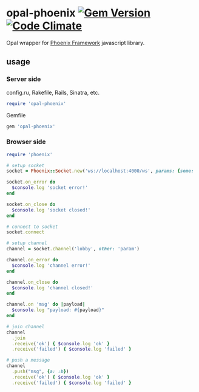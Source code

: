 # opal-phoenix [![Gem Version](https://badge.fury.io/rb/opal-phoenix.svg)](http://badge.fury.io/rb/opal-phoenix) [![Code Climate](https://codeclimate.com/github/fazibear/opal-phoenix/badges/gpa.svg)](https://codeclimate.com/github/fazibear/opal-phoenix)

Opal wrapper for [Phoenix Framework](http://phoenixframework.org) javascript library.

## usage

### Server side
config.ru, Rakefile, Rails, Sinatra, etc.

```ruby
require 'opal-phoenix'
```

Gemfile

```ruby
gem 'opal-phoenix'
```

### Browser side

```ruby
require 'phoenix'

# setup socket
socket = Phoenix::Socket.new('ws://localhost:4000/ws', params: {some: 'param'})

socket.on_error do
  $console.log 'socket error!'
end

socket.on_close do
  $console.log 'socket closed!'
end

# connect to socket
socket.connect

# setup channel
channel = socket.channel('lobby', other: 'param')

channel.on_error do
  $console.log 'channel error!'
end

channel.on_close do
  $console.log 'channel closed!'
end

channel.on 'msg' do |payload|
  $console.log "payload: #{payload}"
end

# join channel
channel
  .join
  .receive('ok') { $console.log 'ok' }
  .receive('failed') { $console.log 'failed' }

# push a message
channel
  .push("msg", {a: :b})
  .receive('ok') { $console.log 'ok' }
  .receive('failed') { $console.log 'failed' }
```
